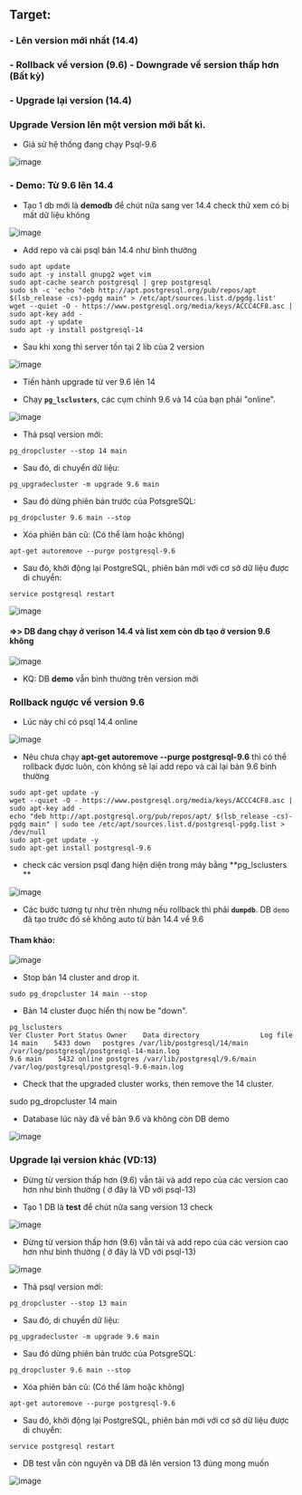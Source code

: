 ## Target:

  ### -  Lên version mới nhất (14.4)
  
  ### -  Rollback về version (9.6) - Downgrade về sersion thấp hơn (Bất kỳ)
  
  ### -  Upgrade lại version (14.4)






### Upgrade Version lên một version mới bất kì.

- Giả sử hệ thống đang chạy Psql-9.6

![image](https://user-images.githubusercontent.com/83824403/174271090-6569fef1-e3d0-4a71-a275-7759ff7b2596.png)



  

  
  
### - Demo: Từ 9.6 lên 14.4

- Tạo 1 db mới là **demodb** để chút nữa sang ver 14.4 check thử xem có bị mất dữ liệu không

![image](https://user-images.githubusercontent.com/83824403/174279211-590e5d47-b67a-4816-976f-5222503f1b47.png)


- Add repo và cài psql bản 14.4 như bình thường

```
sudo apt update
sudo apt -y install gnupg2 wget vim
sudo apt-cache search postgresql | grep postgresql
sudo sh -c 'echo "deb http://apt.postgresql.org/pub/repos/apt $(lsb_release -cs)-pgdg main" > /etc/apt/sources.list.d/pgdg.list'
wget --quiet -O - https://www.postgresql.org/media/keys/ACCC4CF8.asc | sudo apt-key add -
sudo apt -y update
sudo apt -y install postgresql-14
```

- Sau khi xong thì server tồn tại 2 lib của 2 version


![image](https://user-images.githubusercontent.com/83824403/174273981-4c0b3973-8427-420c-8557-a29a39ab84a0.png)



- Tiến hành upgrade từ ver 9.6 lên 14


- Chạy **`pg_lsclusters`**, các cụm chính 9.6 và 14 của bạn phải "online".

![image](https://user-images.githubusercontent.com/83824403/174274328-f38bcf63-b989-4508-8f29-24c6761d8489.png)


- Thả psql version mới:

```
pg_dropcluster --stop 14 main
```

- Sau đó, di chuyển dữ liệu:

```
pg_upgradecluster -m upgrade 9.6 main
```
- Sau đó dừng phiên bản trước của PotsgreSQL:

```
pg_dropcluster 9.6 main --stop
```
- Xóa phiên bản cũ: (Có thể làm hoặc không)

```
apt-get autoremove --purge postgresql-9.6 
```
- Sau đó, khởi động lại PostgreSQL, phiên bản mới với cơ sở dữ liệu được di chuyển:

```
service postgresql restart
```


![image](https://user-images.githubusercontent.com/83824403/174275094-49eca0c6-507a-4c87-bffc-56c31b0a7e2d.png)


#### =>> DB đang chạy ở verison 14.4 và list xem còn db tạo ở version 9.6 không



![image](https://user-images.githubusercontent.com/83824403/174279469-193befaa-0d9f-42ef-815e-533bd56d7fcb.png)



- KQ: DB **demo** vẫn bình thường trên version mới

### Rollback ngược về version 9.6 



- Lúc này chỉ có psql 14.4 online

![image](https://user-images.githubusercontent.com/83824403/174279715-09e94eb6-da8a-4559-9425-d8d62cbf7d87.png)


- Nêu chưa chạy **apt-get autoremove --purge postgresql-9.6** thì có thể rollback đựơc luôn, còn không sẽ lại add repo và cài lại bản 9.6 bình thường

```
sudo apt-get update -y
wget --quiet -O - https://www.postgresql.org/media/keys/ACCC4CF8.asc | sudo apt-key add -
echo "deb http://apt.postgresql.org/pub/repos/apt/ $(lsb_release -cs)-pgdg main" | sudo tee /etc/apt/sources.list.d/postgresql-pgdg.list > /dev/null
sudo apt-get update -y
sudo apt-get install postgresql-9.6
```




-  check các version psql đang hiện diện trong máy bằng **pg_lsclusters **




![image](https://user-images.githubusercontent.com/83824403/174280368-90513769-e100-4eb2-a96c-194721e7f27e.png)



- Các bước tương tự như trên nhưng nếu rollback thì phải **`dumpdb`**. DB `demo` đã tạo trước đó sẽ không auto từ bản 14.4 về 9.6

#### Tham khảo:

![image](https://user-images.githubusercontent.com/83824403/174282679-f40e4d82-d8ef-45b9-a289-0af5f550008e.png)


- Stop bản 14 cluster and drop it.

```
sudo pg_dropcluster 14 main --stop
```

- Bản 14 cluster đuọc hiển thị now be "down".


```
pg_lsclusters 
Ver Cluster Port Status Owner    Data directory               Log file
14 main    5433 down   postgres /var/lib/postgresql/14/main /var/log/postgresql/postgresql-14-main.log
9.6 main    5432 online postgres /var/lib/postgresql/9.6/main /var/log/postgresql/postgresql-9.6-main.log
```

- Check that the upgraded cluster works, then remove the 14 cluster.

sudo pg_dropcluster 14 main



- Database lúc này đã về bản 9.6 và không còn DB demo

![image](https://user-images.githubusercontent.com/83824403/174283207-2d70ac50-b8e3-4cd3-a4db-e51f13323570.png)


### Upgrade lại version khác (VD:13)

- Đừng từ version thấp hơn (9.6) vẫn tải và add repo của các version cao hơn như bình thường ( ở đây là VD với psql-13)

- Tạo 1 DB là **test** để chút nữa sang version 13 check

![image](https://user-images.githubusercontent.com/83824403/174284052-a91dbeef-426b-4ac6-a799-dcd50f970e33.png)


- Đừng từ version thấp hơn (9.6) vẫn tải và add repo của các version cao hơn như bình thường ( ở đây là VD với psql-13)

![image](https://user-images.githubusercontent.com/83824403/174284293-3880705a-1afe-4ac8-965c-fe8ffc4f89d8.png)



- Thả psql version mới:

```
pg_dropcluster --stop 13 main
```

- Sau đó, di chuyển dữ liệu:

```
pg_upgradecluster -m upgrade 9.6 main
```
- Sau đó dừng phiên bản trước của PotsgreSQL:

```
pg_dropcluster 9.6 main --stop
```
- Xóa phiên bản cũ: (Có thể làm hoặc không)

```
apt-get autoremove --purge postgresql-9.6 
```
- Sau đó, khởi động lại PostgreSQL, phiên bản mới với cơ sở dữ liệu được di chuyển:

```
service postgresql restart
```



- DB test vẫn còn nguyên và DB đã lên version 13 đúng mong muốn


![image](https://user-images.githubusercontent.com/83824403/174284560-8f3938b9-aff1-4836-9cab-f77475f7c462.png)



